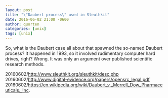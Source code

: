 ```yaml
---
layout: post
title: "\"Daubert process\" used in Sleuthkit"
date: 2016-06-02 21:00 -0600
author: quorten
categories: [unix]
tags: [unix]
---
```


So, what is the Daubert case all about that spawned the so-named
Daubert process?  It happened in 1993, so it involved rudimentary
computer hard drives, right?  Wrong.  It was only an argument over
published scientific research methods.

20160602/http://www.sleuthkit.org/sleuthkit/desc.php  
20160602/http://www.digital-evidence.org/papers/opensrc_legal.pdf  
20160602/https://en.wikipedia.org/wiki/Daubert_v._Merrell_Dow_Pharmaceuticals,_Inc.
